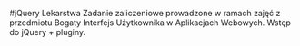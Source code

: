 #jQuery Lekarstwa
Zadanie zaliczeniowe prowadzone w ramach zajęć z przedmiotu Bogaty Interfejs Użytkownika w Aplikacjach Webowych.
Wstęp do  jQuery + pluginy.
